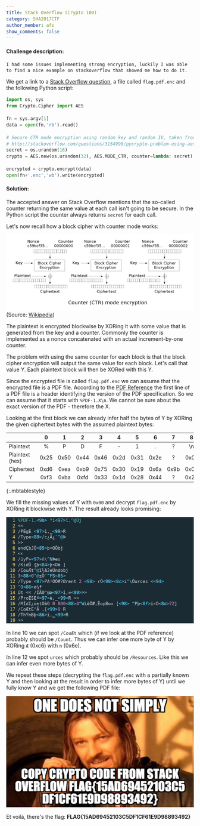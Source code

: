```yaml
---
title: Stack Overflow (Crypto 100)
category: SHA2017CTF
author_member: afs
show_comments: false
---
```


#### Challenge description:
```
I had some issues implementing strong encryption, luckily I was able to find a nice example on stackoverflow that showed me how to do it.
```

We get a link to a [Stack Overflow question](https://stackoverflow.com/questions/3154998/pycrypto-problem-using-aesctr), a file called `flag.pdf.enc` and the following Python script:

```python
import os, sys
from Crypto.Cipher import AES

fn = sys.argv[1]
data = open(fn,'rb').read()

# Secure CTR mode encryption using random key and random IV, taken from
# http://stackoverflow.com/questions/3154998/pycrypto-problem-using-aesctr
secret = os.urandom(16)
crypto = AES.new(os.urandom(32), AES.MODE_CTR, counter=lambda: secret) 

encrypted = crypto.encrypt(data)
open(fn+'.enc','wb').write(encrypted)
```

#### Solution:

The accepted answer on Stack Overflow mentions that the so-called counter returning the same value at each call isn't going to be secure. In the Python script the counter always returns `secret` for each call.

Let's now recall how a block cipher with counter mode works:

![AES counter mode encryption](/images/SHA2017CTF/aes_ctr_mode_encryption.png)
(Source: [Wikipedia](https://en.wikipedia.org/wiki/Block_cipher_mode_of_operation#CTR))

The plaintext is encrypted blockwise by XORing it with some value that is generated from the key and a counter. Commonly the counter is implemented as a nonce concatenated with an actual increment-by-one counter. 

The problem with using the same counter for each block is that the block cipher encryption will output the same value for each block. Let's call that value Y. Each plaintext block will then be XORed with this Y.

Since the encrypted file is called `flag.pdf.enc` we can assume that the encrypted file is a PDF file. According to the [PDF Reference](https://www.adobe.com/content/dam/Adobe/en/devnet/acrobat/pdfs/pdf_reference_1-7.pdf) the first line of a PDF file is a header identifying the version of the PDF specification. So we can assume that it starts with `%PDF-1.X\n`. We cannot be sure about the exact version of the PDF - therefore the X.

Looking at the first block we can already infer half the bytes of Y by XORing the given ciphertext bytes with the assumed plaintext bytes:

|                 | 0    | 1    | 2    | 3    | 4    | 5    | 6    | 7    | 8    | 9    | 10   | 11   | 12   | 13   | 14   | 15   |
| --------------- |:----:|:----:|:----:|:----:|:----:|:----:|:----:|:----:|:----:|:----:|:----:|:----:|:----:|:----:|:----:|:----:|
| Plaintext       |  %   | P    | D    | F    | -    | 1    | .    | ?    | \n   | ?    | ?    | ?    | ?    | ?    | ?    | ?    |
| Plaintext (hex) | 0x25 | 0x50 | 0x44 | 0x46 | 0x2d | 0x31 | 0x2e | ?    | 0x0a | ?    | ?    | ?    | ?    | ?    | ?    | ?    |
| Ciphertext      | 0xd6 | 0xea | 0xb9 | 0x75 | 0x30 | 0x19 | 0x6a | 0x9b | 0x05 | 0x2a | 0xef | 0x97 | 0xee | 0x2c | 0x00 | 0xdb |
| Y               | 0xf3 | 0xba | 0xfd | 0x33 | 0x1d | 0x28 | 0x44 | ?    | 0x25 | ?    | ?    | ?    | ?    | ?    | ?    | ?    |
{:.mbtablestyle}

We fill the missing values of Y with `0x00` and decrypt `flag.pdf.enc` by XORing it blockwise with Y. The result already looks promising:

![PDF partially decrypted](/images/SHA2017CTF/flag_pdf_partially_decrypted.png)

In line 10 we can spot `/CouÆt` which (if we look at the PDF reference) probably should be `/Count`. Thus we can infer one more byte of Y by XORing `Æ` (0xc6) with `n` (0x6e). 

In line 12 we spot `urces` which probably should be `/Resources`. Like this we can infer even more bytes of Y.

We repeat these steps (decrypting the `flag.pdf.enc` with a partially known Y and then looking at the result in order to infer more bytes of Y) until we fully know Y and we get the following PDF file:

![Flag PDF decrypted](/images/SHA2017CTF/flag_pdf.png)

Et voilà, there's the flag: **FLAG{15AD69452103C5DF1CF61E9D98893492}**
